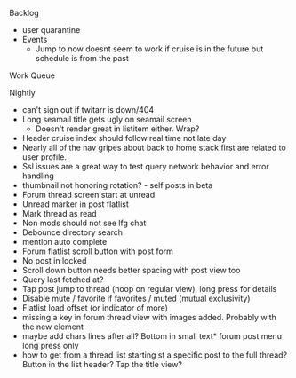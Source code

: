 Backlog
* user quarantine
* Events
  * Jump to now doesnt seem to work if cruise is in the future but schedule is from the past

Work Queue

Nightly
* can't sign out if twitarr is down/404
* Long seamail title gets ugly on seamail screen
  * Doesn't render great in listitem either. Wrap?
* Header cruise index should follow real time not late day
* Nearly all of the nav gripes about back to home stack first are related to user profile.
* Ssl issues are a great way to test query network behavior and error handling
* thumbnail not honoring rotation? - self posts in beta
* Forum thread screen start at unread
* Unread marker in post flatlist
* Mark thread as read
* Non mods should not see lfg chat
* Debounce directory search
* mention auto complete
* Forum flatlist scroll button with post form 
* No post in locked
* Scroll down button needs better spacing with post view too
* Query last fetched at?
* Tap post jump to thread (noop on regular view), long press for details
* Disable mute / favorite if favorites / muted (mutual exclusivity)
* Flatlist load offset (or indicator of more) 
* missing a key in forum thread view with images added. Probably with the new element
* maybe add chars lines after all? Bottom in small text* forum post menu long press only
* how to get from a thread list starting st a specific post to the full thread? Button in the list header? Tap the title view?
